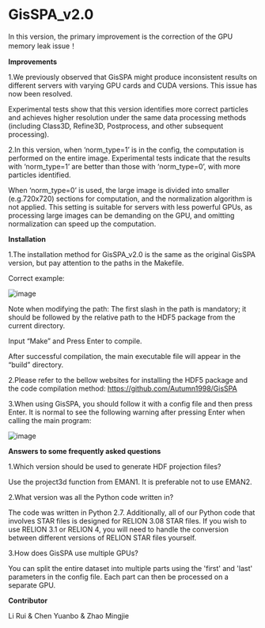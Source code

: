 # GisSPA_v2.0
In this version, the primary improvement is the correction of the GPU memory leak issue！





******Improvements******

  1.We previously observed that GisSPA might produce inconsistent results on different servers with varying GPU cards and CUDA versions. This issue has now been resolved.

  
  Experimental tests show that this version identifies more correct particles and achieves higher resolution under the same data processing methods (including Class3D, Refine3D, Postprocess, and other subsequent processing).


  2.In this version, when ‘norm_type=1’ is in the config, the computation is performed on the entire image. Experimental tests indicate that the results with ‘norm_type=1’ are better than those with ‘norm_type=0’, with more particles identified.

  
  When ‘norm_type=0’ is used, the large image is divided into smaller (e.g.720x720) sections for computation, and the normalization algorithm is not applied. This setting is suitable for servers with less powerful GPUs, as processing large images can be demanding on the GPU, and omitting normalization can speed up the computation.





******Installation******


  1.The installation method for GisSPA_v2.0 is the same as the original GisSPA version, but pay attention to the paths in the Makefile.

  
  Correct example:

  
![image](https://github.com/user-attachments/assets/45cc4070-5978-47a1-9ba3-6857feaeb50f)


  Note when modifying the path: The first slash in the path is mandatory; it should be followed by the relative path to the HDF5 package from the current directory.

  
  Input “Make” and Press Enter to compile.

  
  After successful compilation, the main executable file will appear in the “build” directory.


  2.Please refer to the bellow websites for installing the HDF5 package and the code compilation method:
https://github.com/Autumn1998/GisSPA


  3.When using GisSPA, you should follow it with a config file and then press Enter. It is normal to see the following warning after pressing Enter when calling the main program:

  
  ![image](https://github.com/user-attachments/assets/c2eb293a-9296-43c7-b953-84dff9294bdc)









******Answers to some frequently asked questions******


  1.Which version should be used to generate HDF projection files?

  
  Use the project3d function from EMAN1. It is preferable not to use EMAN2.


  2.What version was all the Python code written in?

  
  The code was written in Python 2.7. Additionally, all of our Python code that involves STAR files is designed for RELION 3.08 STAR files. If you wish to use RELION 3.1 or RELION 4, you will need to handle the conversion between different versions of RELION STAR files yourself.


  3.How does GisSPA use multiple GPUs?

  
  You can split the entire dataset into multiple parts using the 'first' and 'last' parameters in the config file. Each part can then be processed on a separate GPU.





******Contributor******


Li Rui & Chen Yuanbo & Zhao Mingjie

